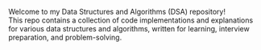 Welcome to my Data Structures and Algorithms (DSA) repository!  
This repo contains a collection of code implementations and explanations for various data structures and algorithms, written for learning, interview preparation, and problem-solving.
